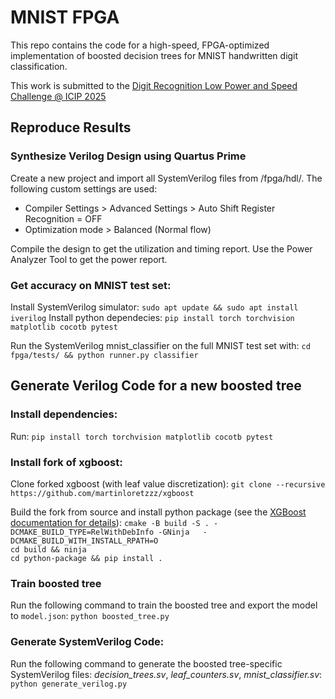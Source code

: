 # MNIST FPGA

This repo contains the code for a high-speed, FPGA-optimized implementation of boosted decision trees for MNIST handwritten digit classification.

This work is submitted to the [Digit Recognition Low Power and Speed Challenge @ ICIP 2025](https://mlunglma.github.io/challenge.html)

## Reproduce Results

### Synthesize Verilog Design using Quartus Prime

Create a new project and import all SystemVerilog files from /fpga/hdl/. The following custom settings are used:

- Compiler Settings > Advanced Settings > Auto Shift Register Recognition = OFF
- Optimization mode > Balanced (Normal flow)

Compile the design to get the utilization and timing report.
Use the Power Analyzer Tool to get the power report.

### Get accuracy on MNIST test set:

Install SystemVerilog simulator: `sudo apt update && sudo apt install iverilog`
Install python dependecies: `pip install torch torchvision matplotlib cocotb pytest`

Run the SystemVerilog mnist_classifier on the full MNIST test set with: `cd fpga/tests/ && python runner.py classifier`

## Generate Verilog Code for a new boosted tree

### Install dependencies:

Run: `pip install torch torchvision matplotlib cocotb pytest`

### Install fork of xgboost:

Clone forked xgboost (with leaf value discretization):
`git clone --recursive https://github.com/martinloretzzz/xgboost`

Build the fork from source and install python package (see the [XGBoost documentation for details](https://xgboost.readthedocs.io/en/stable/build.html)):
`cmake -B build -S . -DCMAKE_BUILD_TYPE=RelWithDebInfo -GNinja   -DCMAKE_BUILD_WITH_INSTALL_RPATH=O`  
`cd build && ninja`  
`cd python-package && pip install .`

### Train boosted tree

Run the following command to train the boosted tree and export the model to `model.json`:
`python boosted_tree.py`

### Generate SystemVerilog Code:

Run the following command to generate the boosted tree-specific SystemVerilog files: _decision_trees.sv_, _leaf_counters.sv_, _mnist_classifier.sv_:
`python generate_verilog.py`

